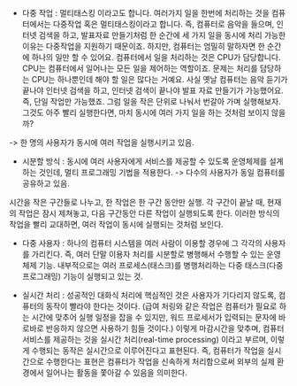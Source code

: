 * 다중 작업 
: 멀티태스킹 이라고도 합니다. 여러가지 일을 한번에 처리하는 것을 컴퓨터에서는 다중작업 혹은 멀티태스킹이라고 합니다.
즉, 컴퓨터로 음악을 들으며, 인터넷 검색을 하고, 발표자료 만들기처럼 한 순간에 세 가지 일을 동시에 처리 가능한 이유는 다중작업을 지원하기 때문이죠.
하지만, 컴퓨터는 엄밀히 말하자면 한 순간에 하나의 일만 할 수 있어요.
컴퓨터에서 일을 처리하는 것은 CPU가 담당합니다.
CPU는 컴퓨터에서 일어나는 모든 일을 제어하는 역할이죠.
문제는 처리를 담당하는 CPU는 하나뿐인데 해야 할 일은 많다는 거예요. 사실 옛날 컴퓨터는 음악 듣기가 끝나야 인터넷 검색을 하고, 인터넷 검색이 끝나야
발표 자료 만들기가 가능했어요. 즉, 단일 작업만 가능했죠.
그럼 일을 작은 단위로 나눠서 번갈아 가며 실행해보자. 그것도 아주 빨리 실행한다면, 마치 동시에 여러 가지 일을 하는 것처럼 보이지 않을까?

-> 한 명의 사용자가 동시에 여러 작업을 실행시키고 있음.

* 시분할 방식 : 동시에 여러 사용자에게 서비스를 제공할 수 있도록 운영체제를 설계하는 것인데, 멀티 프로그래밍 기법을 적용한다.
-> 다수의 사용자가 동일 컴퓨터를 공유하고 있음.

시간을 작은 구간들로 나누고, 한 작업은 한 구간 동안만 실행. 각 구간이 끝날 때, 현재의 작업은 잠시 제쳐놓고, 다음 구간동안 다른 작업이 실행되도록 한다.
이러한 방식의 작업을 빨리 교대하면, 여러 작업이 동시에 실행되는 것처럼 보인다.

* 다중 사용자 : 하나의 컴퓨터 시스템을 여러 사람이 이용할 경우에 그 각각의 사용자를 가리킨다. 즉, 여러 단말 이용자 처리를 시분할로 병행해서
수행할 수 있는 운영체제 기능. 내부적으로는 여러 프로세스(태스크)를 병행처리하는 다중 태스크(다중 프로그래밍) 기능이 실행되고 있는 것.

* 실시간 처리 : 성공적인 대화식 처리에 핵심적인 것은 사용자가 기다리지 않도록, 컴퓨터의 동작이 빨라야 한다는 것이다.
(급여 처링와 같은 작업은 컴퓨터가 필요로 하는 시간에 맞추어 실행 일정을 잡을 수 있지만, 워드 프로세서가 입력되는 문자에 바로바로 반응하지 않으면 사용하기 힘들 것이다.)
이렇게 마감시간을 맞추며, 컴퓨터 서비스를 제공하는 것을 실시간 처리(real-time processing) 이라고 부르며, 이렇게 수행되는 동작은 실시간으로 이루어진다고 표현된다.
즉, 컴퓨터가 작업을 실시간으로 수행한다는 표현은 컴퓨터가 작업을 신속하게 처리함으로써 외부의 실제 환경에서 일어나는 활동을 쫓아갈 수 있음을 의미한다.